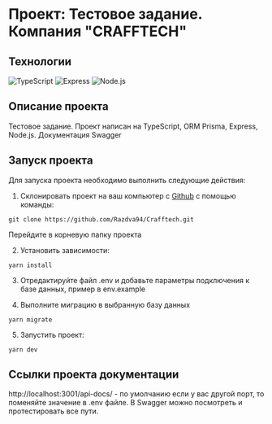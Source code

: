 # Проект: Тестовое задание. Компания "CRAFFTECH"

## Технологии

![TypeScript](https://img.shields.io/badge/TypeScript-blue?logo=TypeScript&logoColor=black&labelColor=white)
![Express](https://img.shields.io/badge/express-white?logo=express&logoColor=black)
![Node.js](https://img.shields.io/badge/Node.js-green?logo=node.js&logoColor=black)

## Описание проекта

Тестовое задание. Проект написан на TypeScript, ORM Prisma, Express, Node.js.
Документация Swagger

## Запуск проекта

Для запуска проекта необходимо выполнить следующие действия:

1. Склонировать проект на ваш компьютер с [Github](https://github.com/Razdva94/Crafftech) с помощью команды:

```
git clone https://github.com/Razdva94/Crafftech.git
```

Перейдите в корневую папку проекта

2. Установить зависимости:

```
yarn install
```

3. Отредактируйте файл .env и добавьте параметры подключения к базе данных,
   пример в env.example

4. Выполните миграцию в выбранную базу данных

```
yarn migrate
```

5. Запустить проект:

```
yarn dev
```

## Ссылки проекта документации

http://localhost:3001/api-docs/ - по умолчанию
если у вас другой порт, то поменяйте значение в .env файле. В Swagger можно посмотреть и протестировать все пути.
